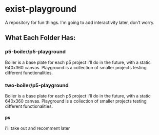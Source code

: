 # exist-playground
A repository for fun things. I'm going to add interactivity later, don't worry.

## What Each Folder Has:

### p5-boiler/p5-playground
Boiler is a base plate for each p5 project I'll do in the future, with a static 640x360 canvas.
Playground is a  collection of smaller projects testing different functionalities.

### two-boiler/p5-playground
Boiler is a base plate for each p5 project I'll do in the future, with a static 640x360 canvas.
Playground is a  collection of smaller projects testing different functionalities.

#### ps
i'll take out and recomment later